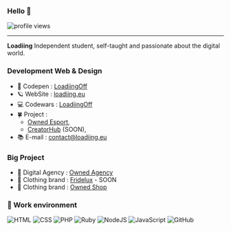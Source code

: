 ### Hello  👋

![profile views](https://komarev.com/ghpvc/?username=LoadiingOff&label=Profile%20views&color=ee6c4d&style=flat)

<hr>

**Loadiing** Independent student, self-taught and passionate about the digital world.

### Development Web & Design

* 💬 Codepen   : [LoadiingOff](https://codepen.io/loadiingoff/) 
* 🪐 WebSite : [loadiing.eu](https://loadiing.eu/)
* 💻 Codewars : [LoadiingOff](https://www.codewars.com/users/LoadiingOff/stats)
* 🍀 Project : 
    - [Owned Esport](https://owned-esport.fr/),
    - [CreatorHub](https://creatorhub.eu/) (SOON), 
* 📚 E-mail     : contact@loadiing.eu

### Big Project

* 🏢 Digital Agency : [Owned Agency](https://owned-agency.fr/)
* 👔 Clothing brand : [Fridelux](https://instagram.com/) - SOON
* 👔 Clothing brand : [Owned Shop](https://eliminate.fr/categorie-produit/owned/)

### 🔭 Work environment

![HTML](https://img.shields.io/badge/-HTML-black?style=flat&logo=html5)
![CSS](https://img.shields.io/badge/-CSS-black?style=flat&logo=css3)
![PHP](https://img.shields.io/badge/-PHP-black?style=flat&logo=php)
![Ruby](https://img.shields.io/badge/-Ruby-black?style=flat&logo=ruby)
![NodeJS](https://img.shields.io/badge/-Node.js-black?style=flat&logo=node.js)
![JavaScript](https://img.shields.io/badge/-JavaScript-black?style=flat&logo=javascript)
![GitHub](https://img.shields.io/badge/-GitHub-181717?style=flat&logo=github)

